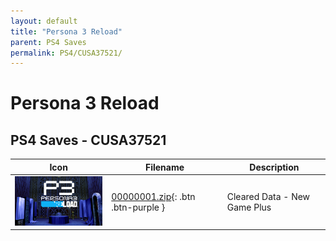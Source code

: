 ```yaml
---
layout: default
title: "Persona 3 Reload"
parent: PS4 Saves
permalink: PS4/CUSA37521/
---
```

# Persona 3 Reload

## PS4 Saves - CUSA37521

| Icon | Filename | Description |
|------|----------|-------------|
| ![Persona 3 Reload](icon0.png) | [00000001.zip](00000001.zip){: .btn .btn-purple } | Cleared Data - New Game Plus |
